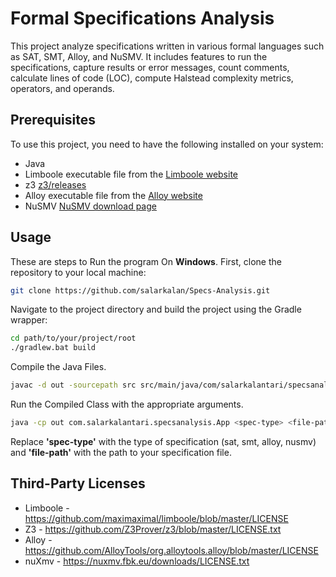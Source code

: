 # Formal Specifications Analysis

This project analyze specifications written in various formal languages such as SAT, SMT, Alloy, and NuSMV. 
It includes features to run the specifications, capture results or error messages, count comments, calculate lines of code (LOC), compute Halstead complexity metrics, operators, and operands.

## Prerequisites

To use this project, you need to have the following installed on your system:

- Java
- Limboole executable file from the [Limboole website](https://fmv.jku.at/limboole/)
- z3  [z3/releases](https://github.com/Z3Prover/z3/releases)
- Alloy executable file from the [Alloy website](https://alloytools.org/download.html)
- NuSMV [NuSMV download page](https://nusmv.fbk.eu/downloads.html)

## Usage

 These are steps to Run the program On **Windows**. First, clone the repository to your local machine:

```bash
git clone https://github.com/salarkalan/Specs-Analysis.git
```

Navigate to the project directory and build the project using the Gradle wrapper:
```bash
cd path/to/your/project/root
./gradlew.bat build
```

Compile the Java Files. 
```bash
javac -d out -sourcepath src src/main/java/com/salarkalantari/specsanalysis/*.java
```

Run the Compiled Class with the appropriate arguments.
```bash
java -cp out com.salarkalantari.specsanalysis.App <spec-type> <file-path>
```

Replace **'spec-type'** with the type of specification (sat, smt, alloy, nusmv) and **'file-path'** with the path to your specification file.

## Third-Party Licenses

- Limboole - https://github.com/maximaximal/limboole/blob/master/LICENSE
- Z3 - https://github.com/Z3Prover/z3/blob/master/LICENSE.txt
- Alloy - https://github.com/AlloyTools/org.alloytools.alloy/blob/master/LICENSE
- nuXmv - https://nuxmv.fbk.eu/downloads/LICENSE.txt
